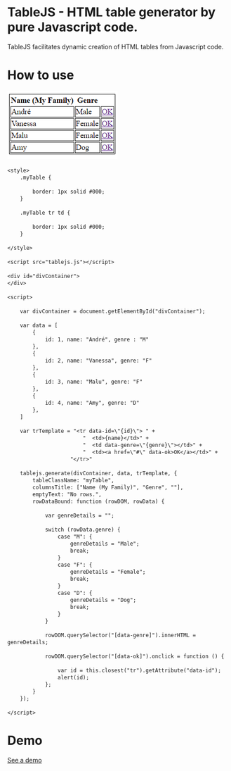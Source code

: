 # TableJS - HTML table generator by pure Javascript code.


TableJS facilitates dynamic creation of HTML tables from Javascript code. 


<h1>How to use</h1>


<img src="https://github.com/andremenegassi/TableJS/blob/master/demo.png">

    <style>
        .myTable {
        
            border: 1px solid #000;
        }

        .myTable tr td {
        
            border: 1px solid #000;
        }

    </style>
    
    <script src="tablejs.js"></script>

    <div id="divContainer">
    </div>

    <script>

        var divContainer = document.getElementById("divContainer");

        var data = [
            {
                id: 1, name: "André", genre : "M"
            },
            {
                id: 2, name: "Vanessa", genre: "F"
            },
            {
                id: 3, name: "Malu", genre: "F"
            },
            {
                id: 4, name: "Amy", genre: "D"
            },
        ]

        var trTemplate = "<tr data-id=\"{id}\"> " +
                            "  <td>{name}</td>" +
                            "  <td data-genre=\"{genre}\"></td>" +
                            "  <td><a href=\"#\" data-ok>OK</a></td>" +
                        "</tr>"

        tablejs.generate(divContainer, data, trTemplate, {
            tableClassName: "myTable",
            columnsTitle: ["Name (My Family)", "Genre", ""],
            emptyText: "No rows.",
            rowDataBound: function (rowDOM, rowData) {

                var genreDetails = "";

                switch (rowData.genre) {
                    case "M": {
                        genreDetails = "Male";
                        break;
                    }
                    case "F": {
                        genreDetails = "Female";
                        break;
                    }
                    case "D": {
                        genreDetails = "Dog";
                        break;
                    }
                }

                rowDOM.querySelector("[data-genre]").innerHTML = genreDetails;

                rowDOM.querySelector("[data-ok]").onclick = function () {

                    var id = this.closest("tr").getAttribute("data-id");
                    alert(id);
                };
            }
        });

    </script>


<h1>Demo</h1>
<a href="https://github.com/andremenegassi/TableJS/blob/master/demo.html">See a demo</a>
